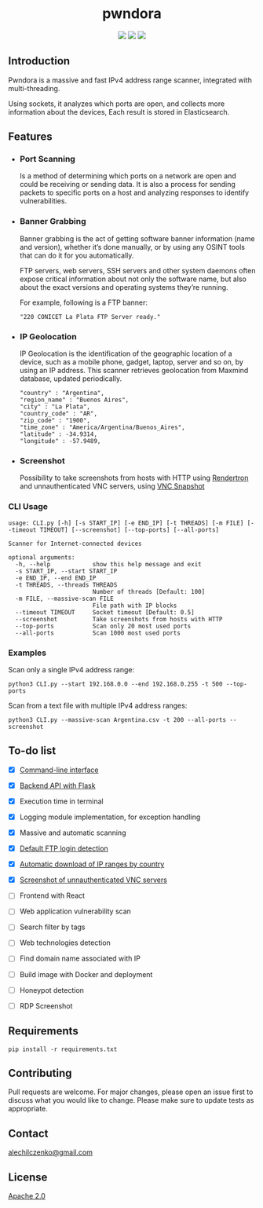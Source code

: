 <h1 align="center">pwndora</h1>
<p align="center">
<img src="https://img.shields.io/badge/Python-3776AB?style=for-the-badge&logo=python&logoColor=white">
<img src="https://img.shields.io/badge/-ElasticSearch-005571?style=for-the-badge&logo=elasticsearch">
<img src="https://img.shields.io/badge/docker-%230db7ed.svg?style=for-the-badge&logo=docker&logoColor=white">
</p>

## Introduction
Pwndora is a massive and fast IPv4 address range scanner, integrated with multi-threading.

Using sockets, it analyzes which ports are open, and collects more information about the devices, Each result is stored in Elasticsearch. 
## Features

- ### Port Scanning
  Is a method of determining which ports on a network are open and could be receiving or sending data. It is also a process for sending packets to specific ports on a host and     analyzing responses to identify vulnerabilities.
  
- ### Banner Grabbing
  Banner grabbing is the act of getting software banner information (name and version), whether it’s done manually, or by using any OSINT   tools that can do it for you           automatically.

  FTP servers, web servers, SSH servers and other system daemons often expose critical information about not only the software name, but also about the exact versions and         operating systems they’re running.
  
  For example, following is a FTP banner:
  ```
  "220 CONICET La Plata FTP Server ready."
  ```

- ### IP Geolocation
  IP Geolocation is the identification of the geographic location of a device, such as a mobile phone, gadget, laptop, server and so on, by using an IP address.
  This scanner retrieves geolocation from Maxmind database, updated periodically. 
  ```
  "country" : "Argentina",
  "region_name" : "Buenos Aires",
  "city" : "La Plata",
  "country_code" : "AR",
  "zip_code" : "1900",
  "time_zone" : "America/Argentina/Buenos_Aires",
  "latitude" : -34.9314,
  "longitude" : -57.9489,
  ```
- ### Screenshot
  Possibility to take screenshots from hosts with HTTP using [Rendertron](https://github.com/GoogleChrome/rendertron) and unnauthenticated VNC servers, using [VNC Snapshot](https://github.com/IDNT/vncsnapshot)

### CLI Usage
```
usage: CLI.py [-h] [-s START_IP] [-e END_IP] [-t THREADS] [-m FILE] [--timeout TIMEOUT] [--screenshot] [--top-ports] [--all-ports]

Scanner for Internet-connected devices

optional arguments:
  -h, --help            show this help message and exit
  -s START_IP, --start START_IP
  -e END_IP, --end END_IP
  -t THREADS, --threads THREADS
                        Number of threads [Default: 100]
  -m FILE, --massive-scan FILE
                        File path with IP blocks
  --timeout TIMEOUT     Socket timeout [Default: 0.5]
  --screenshot          Take screenshots from hosts with HTTP
  --top-ports           Scan only 20 most used ports
  --all-ports           Scan 1000 most used ports
```
### Examples
Scan only a single IPv4 address range:
```shell
python3 CLI.py --start 192.168.0.0 --end 192.168.0.255 -t 500 --top-ports
```
Scan from a text file with multiple IPv4 address ranges:
```shell
python3 CLI.py --massive-scan Argentina.csv -t 200 --all-ports --screenshot 
```
## To-do list

- [x] [Command-line interface](https://github.com/alechilczenko/Night-Crawler/blob/main/scanner/CLI.py)
- [x] [Backend API with Flask](https://github.com/alechilczenko/Night-Crawler/tree/main/flask)
- [x] Execution time in terminal
- [x] Logging module implementation, for exception handling
- [x] Massive and automatic scanning
- [x] [Default FTP login detection](https://github.com/alechilczenko/Night-Crawler/blob/main/scanner/login.py)
- [x] [Automatic download of IP ranges by country](https://github.com/alechilczenko/Night-Crawler/blob/main/ranges/ranges.py)
- [x] [Screenshot of unnauthenticated VNC servers](https://github.com/alechilczenko/Night-Crawler/blob/main/scanner/vnc.py) 
- [ ] Frontend with React
- [ ] Web application vulnerability scan
- [ ] Search filter by tags
- [ ] Web technologies detection
- [ ] Find domain name associated with IP
- [ ] Build image with Docker and deployment
- [ ] Honeypot detection
- [ ] RDP Screenshot


## Requirements
 ```
 pip install -r requirements.txt
 ```
## Contributing

Pull requests are welcome. For major changes, please open an issue first to discuss what you would like to change.
Please make sure to update tests as appropriate.

## Contact

alechilczenko@gmail.com

## License

[Apache 2.0](http://www.apache.org/licenses/LICENSE-2.0.html)
